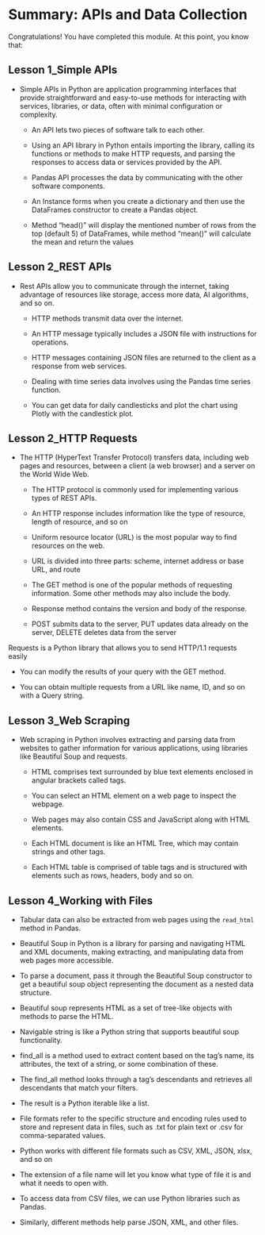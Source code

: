 # Summary: APIs and Data Collection

Congratulations! You have completed this module. At this point, you know that: 

## Lesson 1_Simple APIs

- Simple APIs in Python are application programming interfaces that provide straightforward and easy-to-use methods for interacting with services, libraries, or data, often with minimal configuration or complexity.

  - An API lets two pieces of software talk to each other.

  - Using an API library in Python entails importing the library, calling its functions or methods to make HTTP requests, and parsing the responses to access data or services provided by the API.

  - Pandas API processes the data by communicating with the other software components.

  - An Instance forms when you create a dictionary and then use the DataFrames constructor to create a Pandas object. 

  - Method “head()” will display the mentioned number of rows from the top (default 5) of DataFrames, while method “mean()” will calculate the mean and return the values


## Lesson 2_REST APIs

- Rest APIs allow you to communicate through the internet, taking advantage of resources like storage, access more data, AI algorithms, and so on.

  - HTTP methods transmit data over the internet.

  - An HTTP message typically includes a JSON file with instructions for operations.

  - HTTP messages containing JSON files are returned to the client as a response from web services.

  - Dealing with time series data involves using the Pandas time series function. 

  - You can get data for daily candlesticks and plot the chart using Plotly with the candlestick plot. 


## Lesson 2_HTTP Requests 

- The HTTP (HyperText Transfer Protocol) transfers data, including web pages and resources, between a client (a web browser) and a server on the World Wide Web.

  - The HTTP protocol is commonly used for implementing various types of REST APIs.

  - An HTTP response includes information like the type of resource, length of resource, and so on

  - Uniform resource locator (URL) is the most popular way to find resources on the web.

  - URL is divided into three parts: scheme, internet address or base URL, and route

  - The GET method is one of the popular methods of requesting information. Some other methods may also include the body.

  - Response method contains the version and body of the response.

  - POST submits data to the server, PUT updates data already on the server, DELETE deletes data from the server


Requests is a Python library that allows you to send HTTP/1.1 requests easily

  - You can modify the results of your query with the GET method.

  - You can obtain multiple requests from a URL like name, ID, and so on with a Query string.


## Lesson 3_Web Scraping

- Web scraping in Python involves extracting and parsing data from websites to gather information for various applications, using libraries like Beautiful Soup and requests.

  - HTML comprises text surrounded by blue text elements enclosed in angular brackets called tags.

  - You can select an HTML element on a web page to inspect the webpage.

  - Web pages may also contain CSS and JavaScript along with HTML elements.

  - Each HTML document is like an HTML Tree, which may contain strings and other tags.

  - Each HTML table is comprised of table tags and is structured with elements such as rows, headers, body and so on.


## Lesson 4_Working with Files

- Tabular data can also be extracted from web pages using the `read_html` method in Pandas.

- Beautiful Soup in Python is a library for parsing and navigating HTML and XML documents, making extracting, and manipulating data from web pages more accessible.

- To parse a document, pass it through the Beautiful Soup constructor to get a beautiful soup object representing the document as a nested data structure.

- Beautiful soup represents HTML as a set of tree-like objects with methods to parse the HTML.

- Navigable string is like a Python string that supports beautiful soup functionality.

- find_all is a method used to extract content based on the tag’s name, its attributes, the text of a string, or some combination of these.

- The find_all method looks through a tag’s descendants and retrieves all descendants that match your filters.

- The result is a Python iterable like a list.

- File formats refer to the specific structure and encoding rules used to store and represent data in files, such as .txt for plain text or .csv for comma-separated values.

- Python works with different file formats such as CSV, XML, JSON, xlsx, and so on

- The extension of a file name will let you know what type of file it is and what it needs to open with.

- To access data from CSV files, we can use Python libraries such as Pandas.

- Similarly, different methods help parse JSON, XML, and other files.

